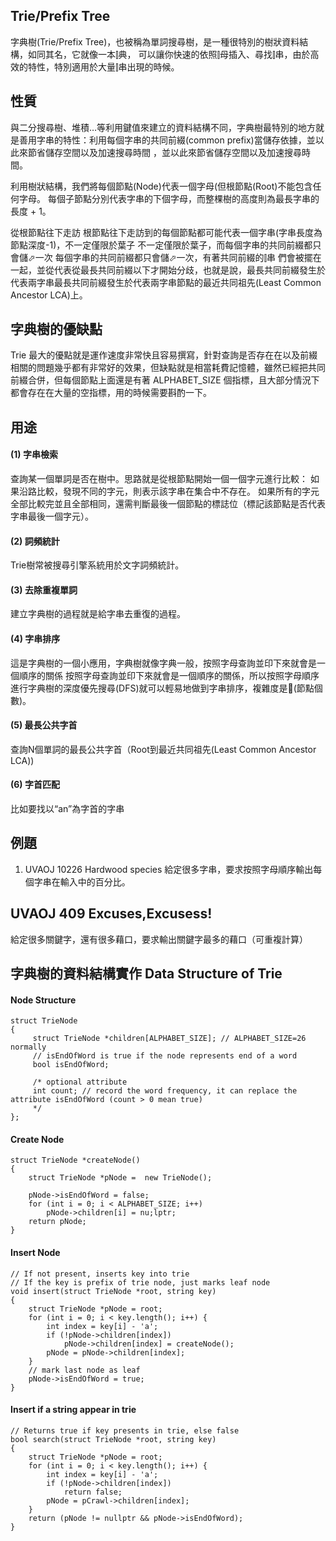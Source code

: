 ## Trie/Prefix Tree
字典樹(Trie/Prefix Tree)，也被稱為單詞搜尋樹，是一種很特別的樹狀資料結構，如同其名，它就像一本⫿典，
可以讓你快速的依照⫿母插入、尋找⫿串，由於高效的特性，特別適用於大量⫿串出現的時候。

## 性質
與二分搜尋樹、堆積…等利用鍵值來建立的資料結構不同，字典樹最特別的地方就是善用字串的特性：利用每個字串的共同前綴(common prefix)當儲存依據，並以此來節省儲存空間以及加速搜尋時間 ，並以此來節省儲存空間以及加速搜尋時間。

利用樹狀結構，我們將每個節點(Node)代表一個字母(但根節點(Root)不能包含任何字母。
每個子節點分別代表字串的下個字母，而整棵樹的高度則為最長字串的長度 + 1。

從根節點往下走訪 根節點往下走訪到的每個節點都可能代表一個字串(字串長度為節點深度-1)，不一定僅限於葉子 不一定僅限於葉子，而每個字串的共同前綴都只會儲⬀一次 每個字串的共同前綴都只會儲⬀一次，有著共同前綴的⫿串
們會被擺在一起，並從代表從最長共同前綴以下才開始分歧，也就是說，最長共同前綴發生於代表兩字串最長共同前綴發生於代表兩字串節點的最近共同祖先(Least Common Ancestor LCA)上。

## 字典樹的優缺點 
Trie 最大的優點就是運作速度非常快且容易撰寫，針對查詢是否存在在以及前綴相關的問題幾乎都有非常好的效果，但缺點就是相當耗費記憶體，雖然已經把共同前綴合併，但每個節點上面還是有著 ALPHABET_SIZE 個指標，且大部分情況下都會存在在大量的空指標，用的時候需要斟酌一下。

## 用途
#### (1) 字串檢索
查詢某一個單詞是否在樹中。思路就是從根節點開始一個一個字元進行比較：
如果沿路比較，發現不同的字元，則表示該字串在集合中不存在。
如果所有的字元全部比較完並且全部相同，還需判斷最後一個節點的標誌位（標記該節點是否代表字串最後一個字元）。
#### (2) 詞頻統計
Trie樹常被搜尋引擎系統用於文字詞頻統計。
#### (3) 去除重複單詞
建立字典樹的過程就是給字串去重復的過程。
#### (4) 字串排序
這是字典樹的一個小應用，字典樹就像字典一般，按照字母查詢並印下來就會是一個順序的關係 按照字母查詢並印下來就會是一個順序的關係，所以按照字母順序進行字典樹的深度優先搜尋(DFS)就可以輕易地做到字串排序，複雜度是(節點個數)。
#### (5) 最長公共字首
查詢N個單詞的最長公共字首（Root到最近共同祖先(Least Common Ancestor LCA))
#### (6) 字首匹配
比如要找以“an”為字首的字串

 ## 例題
 1. UVAOJ 10226 Hardwood species
給定很多字串，要求按照字母順序輸出每個字串在輸入中的百分比。

## UVAOJ 409 Excuses,Excusess!
給定很多關鍵字，還有很多藉口，要求輸出關鍵字最多的藉口（可重複計算）


## 字典樹的資料結構實作 Data Structure of Trie
#### Node Structure
```
struct TrieNode
{
     struct TrieNode *children[ALPHABET_SIZE]; // ALPHABET_SIZE=26 normally
     // isEndOfWord is true if the node represents end of a word
     bool isEndOfWord;

     /* optional attribute 
     int count; // record the word frequency, it can replace the attribute isEndOfWord (count > 0 mean true)
     */
};
```
#### Create Node
```
struct TrieNode *createNode() 
{ 
    struct TrieNode *pNode =  new TrieNode(); 
  
    pNode->isEndOfWord = false; 
    for (int i = 0; i < ALPHABET_SIZE; i++) 
        pNode->children[i] = nu;lptr; 
    return pNode; 
} 
```
#### Insert Node
```
// If not present, inserts key into trie 
// If the key is prefix of trie node, just marks leaf node 
void insert(struct TrieNode *root, string key) 
{ 
    struct TrieNode *pNode = root; 
    for (int i = 0; i < key.length(); i++) { 
        int index = key[i] - 'a'; 
        if (!pNode->children[index]) 
            pNode->children[index] = createNode(); 
        pNode = pNode->children[index]; 
    } 
    // mark last node as leaf 
    pNode->isEndOfWord = true; 
} 
```

#### Insert if a string appear in trie
```
// Returns true if key presents in trie, else false
bool search(struct TrieNode *root, string key) 
{ 
    struct TrieNode *pNode = root; 
    for (int i = 0; i < key.length(); i++) { 
        int index = key[i] - 'a'; 
        if (!pNode->children[index]) 
            return false; 
        pNode = pCrawl->children[index]; 
    } 
    return (pNode != nullptr && pNode->isEndOfWord); 
} 
```